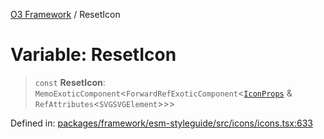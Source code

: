 [O3 Framework](../API.md) / ResetIcon

# Variable: ResetIcon

> `const` **ResetIcon**: `MemoExoticComponent`\<`ForwardRefExoticComponent`\<[`IconProps`](../type-aliases/IconProps.md) & `RefAttributes`\<`SVGSVGElement`\>\>\>

Defined in: [packages/framework/esm-styleguide/src/icons/icons.tsx:633](https://github.com/openmrs/openmrs-esm-core/blob/main/packages/framework/esm-styleguide/src/icons/icons.tsx#L633)
